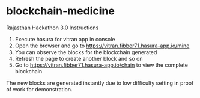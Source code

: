 # blockchain-medicine
Rajasthan Hackathon 3.0
Instructions
1. Execute hasura for vitran app in console
2. Open the browser and go to https://vitran.fibber71.hasura-app.io/mine
3. You can observe the blocks for the blockchain generated
4. Refresh the page to create another block and so on
5. Go to https://vitran.fibber71.hasura-app.io/chain to view the complete blockchain


The new blocks are generated instantly due to low difficulty setting in proof of work for demonstration.
